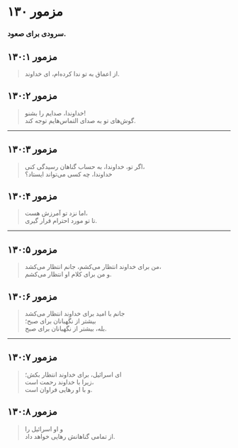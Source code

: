 # مزمور ۱۳۰

### سرودی برای صعود.

## مزمور ۱۳۰:۱

> از اعماق به تو ندا کرده‌ام، ای خداوند.

## مزمور ۱۳۰:۲

> خداوندا، صدایم را بشنو!  
> گوش‌های تو به صدای التماس‌هایم توجه کند.

---

## مزمور ۱۳۰:۳

> اگر تو، خداوندا، به حساب گناهان رسیدگی کنی،  
> خداوندا، چه کسی می‌تواند ایستاد؟

## مزمور ۱۳۰:۴

> اما نزد تو آمرزش هست،  
> تا تو مورد احترام قرار گیری.

---

## مزمور ۱۳۰:۵

> من برای خداوند انتظار می‌کشم، جانم انتظار می‌کشد،  
> و من برای کلام او انتظار می‌کشم.

## مزمور ۱۳۰:۶

> جانم با امید برای خداوند انتظار می‌کشد  
> بیشتر از نگهبانان برای صبح؛  
> بله، بیشتر از نگهبانان برای صبح.

---

## مزمور ۱۳۰:۷

> ای اسرائیل، برای خداوند انتظار بکش؛  
> زیرا با خداوند رحمت است،  
> و با او رهایی فراوان است.

## مزمور ۱۳۰:۸

> و او اسرائیل را  
> از تمامی گناهانش رهایی خواهد داد.
